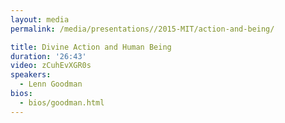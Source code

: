 ```yaml
---
layout: media
permalink: /media/presentations//2015-MIT/action-and-being/

title: Divine Action and Human Being
duration: '26:43'
video: zCuhEvXGR0s
speakers:
  - Lenn Goodman
bios:
  - bios/goodman.html
---
```

